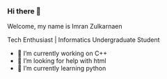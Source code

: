 ### Hi there 👋
Welcome, my name is Imran Zulkarnaen


Tech Enthusiast | Informatics Undergraduate Student

- 🔭 I’m currently working on C++
- 🤔 I’m looking for help with html
- 🌱 I’m currently learning python

<!--
**imranzn/imranzn** is a ✨ _special_ ✨ repository because its `README.md` (this file) appears on your GitHub profile.

Here are some ideas to get you started:

- 🔭 I’m currently working on ...
- 🌱 I’m currently learning html
- 👯 I’m looking to collaborate on ...
- 🤔 I’m looking for help with ...
- 💬 Ask me about ...
- 📫 How to reach me: ...
- 😄 Pronouns: ...
- ⚡ Fun fact: ...
-->
